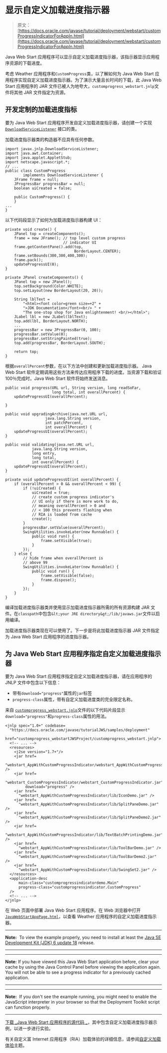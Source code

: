 # 显示自定义加载进度指示器

> 原文： [https://docs.oracle.com/javase/tutorial/deployment/webstart/customProgressIndicatorForAppln.html](https://docs.oracle.com/javase/tutorial/deployment/webstart/customProgressIndicatorForAppln.html)

Java Web Start 应用程序可以显示自定义加载进度指示器，该指示器显示应用程序资源的下载进度。

考虑 Weather 应用程序和`CustomProgress`类，以了解如何为 Java Web Start 应用程序实现自定义加载进度指示器。为了演示大量且长时间的下载，此 Java Web Start 应用程序的 JAR 文件已被人为地夸大，`customprogress_webstart.jnlp`文件将其他 JAR 文件指定为资源。

## 开发定制的加载进度指标

要为 Java Web Start 应用程序开发自定义加载进度指示器，请创建一个实现 [`DownloadServiceListener`](https://docs.oracle.com/javase/8/docs/jre/api/javaws/jnlp/javax/jnlp/DownloadServiceListener.html) 接口的类。

加载进度指示器类的构造器不应具有任何参数。

```
import javax.jnlp.DownloadServiceListener;
import java.awt.Container;
import java.applet.AppletStub;
import netscape.javascript.*;
// ...
public class CustomProgress
        implements DownloadServiceListener {   
    JFrame frame = null;
    JProgressBar progressBar = null;
    boolean uiCreated = false;

    public CustomProgress() {
    }
...
}    

```

以下代码段显示了如何为加载进度指示器构建 UI：

```
private void create() {
    JPanel top = createComponents();
    frame = new JFrame(); // top level custom progress
                          // indicator UI
    frame.getContentPane().add(top,
                               BorderLayout.CENTER);
    frame.setBounds(300,300,400,300);
    frame.pack();
    updateProgressUI(0);
}

private JPanel createComponents() {
    JPanel top = new JPanel();
    top.setBackground(Color.WHITE);
    top.setLayout(new BorderLayout(20, 20));

    String lblText =
        "<html><font color=green size=+2" +
        ">JDK Documentation</font><br/> " +
        "The one-stop shop for Java enlightenment! <br/></html>";
    JLabel lbl = new JLabel(lblText);
    top.add(lbl, BorderLayout.NORTH);
    ...
    progressBar = new JProgressBar(0, 100);
    progressBar.setValue(0);
    progressBar.setStringPainted(true);
    top.add(progressBar, BorderLayout.SOUTH);

    return top;
}

```

根据`overallPercent`参数，在以下方法中创建和更新加载进度指示器。 Java Web Start 软件定期调用这些方法来传达应用程序下载的进度。当资源下载和验证 100％完成时，Java Web Start 软件将始终发送消息。

```
public void progress(URL url, String version, long readSoFar,
                     long total, int overallPercent) {        
    updateProgressUI(overallPercent);

}

public void upgradingArchive(java.net.URL url,
                  java.lang.String version,
                  int patchPercent,
                  int overallPercent) {
    updateProgressUI(overallPercent);
}

public void validating(java.net.URL url,
            java.lang.String version,
            long entry,
            long total,
            int overallPercent) {
    updateProgressUI(overallPercent);
}

private void updateProgressUI(int overallPercent) {
    if (overallPercent > 0 && overallPercent < 99) {
        if (!uiCreated) {
            uiCreated = true;
            // create custom progress indicator's
            // UI only if there is more work to do,
            // meaning overallPercent > 0 and
            // < 100 this prevents flashing when
            // RIA is loaded from cache
            create();
        }
        progressBar.setValue(overallPercent);
        SwingUtilities.invokeLater(new Runnable() {
            public void run() {
                frame.setVisible(true);
            }
        });
    } else {
        // hide frame when overallPercent is
        // above 99
        SwingUtilities.invokeLater(new Runnable() {
            public void run() {
                frame.setVisible(false);
                frame.dispose();
            }
        });
    }
}

```

编译加载进度指示器类并使用显示加载进度指示器所需的所有资源构建 JAR 文件。在`classpath`中包含`&lt;your JRE directory&gt;/lib/javaws.jar`文件以启用编译。

加载进度指示器类现在可以使用了。下一步是将此加载进度指示器 JAR 文件指定为 Java Web Start 应用程序的进度指示器。

## 为 Java Web Start 应用程序指定自定义加载进度指示器

要为 Java Web Start 应用程序指定自定义加载进度指示器，请在应用程序的 JNLP 文件中包含以下信息：

*   带有`download="progress"`属性的`jar`标签
*   `progress-class`属性，带有自定义加载进度类的完全限定名称。

来自 [``customprogress_webstart.jnlp``](https://docs.oracle.com/javase/tutorialJWS/samples/deployment/customprogress_webstartJWSProject/customprogress_webstart.jnlp)文件的以下代码片段显示`download="progress"`和`progress-class`属性的用法。

```
<jnlp spec="1.0+" codebase=
  "https://docs.oracle.com/javase/tutorialJWS/samples/deployment" 
   href="customprogress_webstartJWSProject/customprogress_webstart.jnlp">
  <!-- ... -->
  <resources>
    <j2se version="1.7+"/>
    <jar href=
      "webstart_AppWithCustomProgressIndicator/webstart_AppWithCustomProgressIndicator.jar" />
    <jar href=
      "webstart_CustomProgressIndicator/webstart_CustomProgressIndicator.jar"
         download="progress" />
    <jar href=
      "webstart_AppWithCustomProgressIndicator/lib/IconDemo.jar" />
    <jar href=
      "webstart_AppWithCustomProgressIndicator/lib/SplitPaneDemo.jar" />
    <jar href=
      "webstart_AppWithCustomProgressIndicator/lib/SplitPaneDemo2.jar" />
    <jar href=
      "webstart_AppWithCustomProgressIndicator/lib/TextBatchPrintingDemo.jar" />
    <jar href=
      "webstart_AppWithCustomProgressIndicator/lib/ToolBarDemo.jar" />
    <jar href=
      "webstart_AppWithCustomProgressIndicator/lib/ToolBarDemo2.jar" />
    <jar href=
      "webstart_AppWithCustomProgressIndicator/lib/SwingSet2.jar" />
  </resources>
  <application-desc 
      main-class="customprogressindicatordemo.Main"
      progress-class="customprogressindicator.CustomProgress"
  />
  <!-- ... -->
</jnlp>

```

在 Web 页面中部署 Java Web Start 应用程序。在 Web 浏览器中打开 [``JavaWebStartAppPage.html``](examples/dist/webstart_AppWithCustomProgressIndicator/JavaWebStartAppPage.html)，以查看 Weather 应用程序的自定义加载进度指示器。

* * *

**Note:**  To view the example properly, you need to install at least the [Java SE Development Kit (JDK) 6 update 18](http://www.oracle.com/technetwork/java/javase/downloads/index.html) release.

* * *

* * *

**Note:** If you have viewed this Java Web Start application before, clear your cache by using the Java Control Panel before viewing the application again. You will not be able to see a progress indicator for a previously cached application.

* * *

* * *

**Note:**  If you don't see the example running, you might need to enable the JavaScript interpreter in your browser so that the Deployment Toolkit script can function properly.

* * *

[下载 _Java Web Start 应用程序的源代码 _](examplesIndex.html#AppWithCustomProgressIndicator)，其中包含自定义加载进度指示器示例，以进一步进行实验。

有关自定义富 Internet 应用程序（RIA）加载体验的详细信息，请参阅[自定义加载体验](../doingMoreWithRIA/customizeRIALoadingExperience.html)主题。